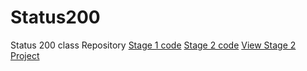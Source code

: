 # Status200
 Status 200 class Repository
[Stage 1 code](./Stage1/)
[Stage 2 code](./Stage2/)
[View Stage 2 Project](./Ripoff/)